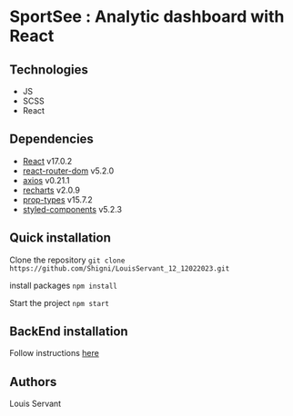# SportSee : Analytic dashboard with React

## Technologies

- JS
- SCSS
- React

## Dependencies

- [React](https://reactjs.org/) v17.0.2
- [react-router-dom](https://reactrouter.com/web/guides/quick-start) v5.2.0
- [axios](https://github.com/axios/axios) v0.21.1
- [recharts](https://recharts.org/en-US/) v2.0.9
- [prop-types](https://www.npmjs.com/package/prop-types) v15.7.2
- [styled-components](https://styled-components.com/) v5.2.3

## Quick installation

Clone the repository
`git clone https://github.com/Shigni/LouisServant_12_12022023.git `

install packages
`npm install `

Start the project
`npm start`

## BackEnd installation

Follow instructions [here](https://github.com/OpenClassrooms-Student-Center/P9-front-end-dashboard)

## Authors

Louis Servant
